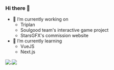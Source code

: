 ### Hi there 👋
- 🔭 I’m currently working on
  - Triplan
  - Soulgood team's interactive game project
  - StarsGFX's commission website
- 🌱 I’m currently learning
  - VueJS
  - Next.js

<a href="https://github.com/anuraghazra/github-readme-stats">
  <img align="center" src="https://github-readme-stats.vercel.app/api?username=searxh&count_private=true&show_icons=true&include_all_commits=true&theme=tokyonight&bg_color=00000000&card_width=400px" />
</a>
<a href="https://github.com/anuraghazra/github-readme-stats">
  <img align="center" src="https://github-readme-stats.vercel.app/api/top-langs/?username=searxh&layout=compact&theme=tokyonight&bg_color=00000000&exclude_repo=diabetes-prediction-web-api&langs_count=8" />
</a>

<!--
**searxh/searxh** is a ✨ _special_ ✨ repository because its `README.md` (this file) appears on your GitHub profile.

Here are some ideas to get you started:

- 🔭 I’m currently working on ...
- 🌱 I’m currently learning ...
- 👯 I’m looking to collaborate on ...
- 🤔 I’m looking for help with ...
- 💬 Ask me about ...
- 📫 How to reach me: ...
- 😄 Pronouns: ...
- ⚡ Fun fact: ...
-->
